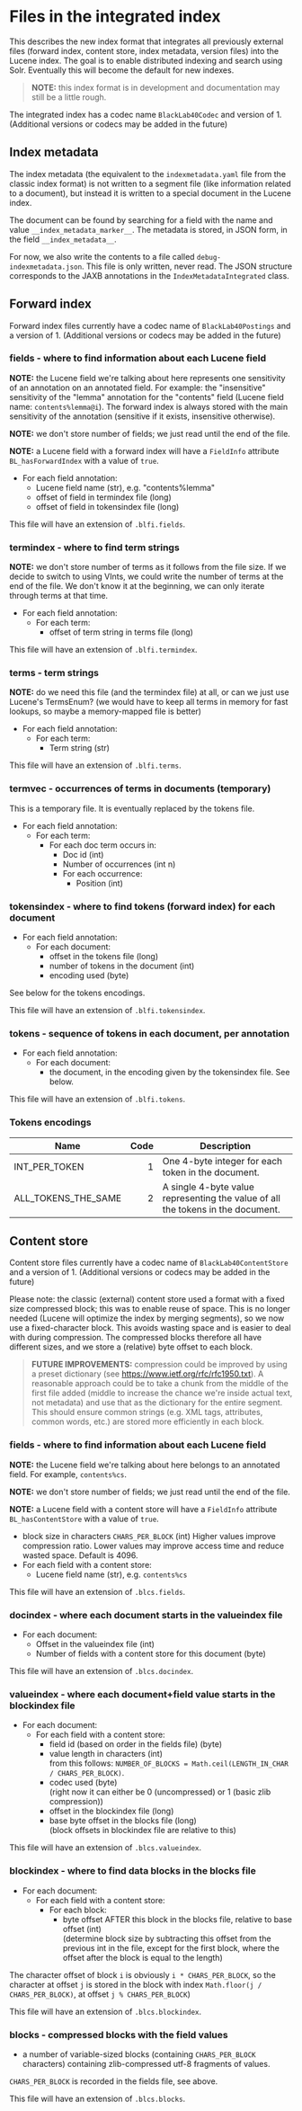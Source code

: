 # Files in the integrated index

This describes the new index format that integrates all previously external files (forward index, content store, index metadata, version files) into the Lucene index. The goal is to enable distributed indexing and search using Solr. Eventually this will become the default for new indexes.

> **NOTE:** this index format is in development and documentation may still be a little rough.

The integrated index has a codec name `BlackLab40Codec` and version of 1. (Additional versions or codecs may be added in the future)

## Index metadata

The index metadata (the equivalent to the `indexmetadata.yaml` file from the classic index format) is not written to a segment file (like information related to a document), but instead it is written to a special document in the Lucene index.

The document can be found by searching for a field with the name and value `__index_metadata_marker__`. The metadata is stored, in JSON form, in the field `__index_metadata__`.

For now, we also write the contents to a file called `debug-indexmetadata.json`. This file is only written, never read. The JSON structure corresponds to the JAXB annotations in the `IndexMetadataIntegrated` class.

## Forward index

Forward index files currently have a codec name of `BlackLab40Postings` and a version of 1. (Additional versions or codecs may be added in the future)

### fields - where to find information about each Lucene field

**NOTE:** the Lucene field we're talking about here represents one sensitivity of an annotation on an annotated field. For example: the "insensitive" sensitivity of the "lemma" annotation for the "contents" field (Lucene field name: `contents%lemma@i`). The forward index is always stored with the main sensitivity of the annotation (sensitive if it exists, insensitive otherwise).

**NOTE:** we don't store number of fields; we just read until the end of the file.

**NOTE:** a Lucene field with a forward index will have a `FieldInfo` attribute `BL_hasForwardIndex` with a value of `true`. 

- For each field annotation:
  * Lucene field name (str), e.g. "contents%lemma"
  * offset of field in termindex file (long)
  * offset of field in tokensindex file (long)

This file will have an extension of `.blfi.fields`.

### termindex - where to find term strings

**NOTE:** we don't store number of terms as it follows from the file size. If we decide to switch to using VInts, we could write the number of terms at the end of the file. We don't know it at the beginning, we can only iterate through terms at that time.

- For each field annotation:
  * For each term:
    - offset of term string in terms file (long)

This file will have an extension of `.blfi.termindex`.

### terms - term strings

**NOTE:** do we need this file (and the termindex file) at all, or can we just use Lucene's TermsEnum?
(we would have to keep all terms in memory for fast lookups, so maybe a memory-mapped file is better)

- For each field annotation:
  * For each term:
    - Term string (str)

This file will have an extension of `.blfi.terms`.

### termvec - occurrences of terms in documents (temporary)

This is a temporary file. It is eventually replaced by the tokens file.

- For each field annotation:
  * For each term:
    - For each doc term occurs in:
      * Doc id (int)
      * Number of occurrences (int n)
      - For each occurrence:
        * Position (int)

### tokensindex - where to find tokens (forward index) for each document

- For each field annotation:
  * For each document:
    - offset in the tokens file (long)
    - number of tokens in the document (int)
    - encoding used (byte)

See below for the tokens encodings.

This file will have an extension of `.blfi.tokensindex`.

### tokens - sequence of tokens in each document, per annotation

- For each field annotation:
  * For each document:
    - the document, in the encoding given by the tokensindex file. See below.

This file will have an extension of `.blfi.tokens`.

### Tokens encodings

| Name                | Code | Description                                                                     |
|---------------------|-----:|---------------------------------------------------------------------------------|
| INT_PER_TOKEN       |    1 | One 4-byte integer for each token in the document.                              |
| ALL_TOKENS_THE_SAME |    2 | A single 4-byte value representing the value of all the tokens in the document. |

## Content store

Content store files currently have a codec name of `BlackLab40ContentStore` and a version of 1. (Additional versions or codecs may be added in the future)

Please note: the classic (external) content store used a format with a fixed size compressed block; this was to enable reuse of space. This is no longer needed (Lucene will optimize the index by merging segments), so we now use a fixed-character block. This avoids wasting space and is easier to deal with during compression. The compressed blocks therefore all have different sizes, and we store a (relative) byte offset to each block.

> **FUTURE IMPROVEMENTS:** compression could be improved by using a preset dictionary (see https://www.ietf.org/rfc/rfc1950.txt). A reasonable approach could be to take a chunk from the middle of the first file added (middle to increase the chance we're inside actual text, not metadata) and use that as the dictionary for the entire segment. This should ensure common strings (e.g. XML tags, attributes, common words, etc.) are stored more efficiently in each block.

### fields - where to find information about each Lucene field

**NOTE:** the Lucene field we're talking about here belongs to an annotated field. For example, `contents%cs`.

**NOTE:** we don't store number of fields; we just read until the end of the file.

**NOTE:** a Lucene field with a content store will have a `FieldInfo` attribute `BL_hasContentStore` with a value of `true`.

- block size in characters `CHARS_PER_BLOCK` (int)
  Higher values improve compression ratio. Lower values may improve access time and reduce wasted space. Default is 4096.
- For each field with a content store:
  * Lucene field name (str), e.g. `contents%cs`

This file will have an extension of `.blcs.fields`.

### docindex - where each document starts in the valueindex file

- For each document:
  * Offset in the valueindex file (int)
  * Number of fields with a content store for this document (byte)

This file will have an extension of `.blcs.docindex`.

### valueindex - where each document+field value starts in the blockindex file

- For each document:
  * For each field with a content store:
    - field id (based on order in the fields file) (byte)
    - value length in characters (int)\
      from this follows: `NUMBER_OF_BLOCKS = Math.ceil(LENGTH_IN_CHAR / CHARS_PER_BLOCK)`.
    - codec used (byte)\
      (right now it can either be 0 (uncompressed) or 1 (basic zlib compression))
    - offset in the blockindex file (long)
    - base byte offset in the blocks file (long)\
      (block offsets in blockindex file are relative to this)

This file will have an extension of `.blcs.valueindex`.

### blockindex - where to find data blocks in the blocks file

- For each document:
  * For each field with a content store:
    - For each block:
      * byte offset AFTER this block in the blocks file, relative to base offset (int)\
        (determine block size by subtracting this offset from the previous int in the file, except for the first block, where the offset after the block is equal to the length)

The character offset of block `i` is obviously `i * CHARS_PER_BLOCK`, so the character at offset `j` is stored in the block with index `Math.floor(j / CHARS_PER_BLOCK)`, at offset `j % CHARS_PER_BLOCK`)

This file will have an extension of `.blcs.blockindex`.

### blocks - compressed blocks with the field values

- a number of variable-sized blocks (containing `CHARS_PER_BLOCK` characters) containing zlib-compressed utf-8 fragments of values.

`CHARS_PER_BLOCK` is recorded in the fields file, see above.

This file will have an extension of `.blcs.blocks`.
